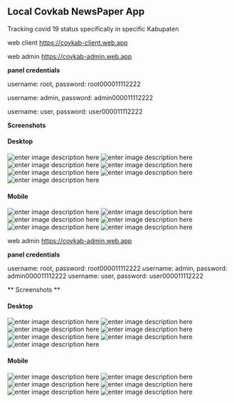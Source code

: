 ## Local Covkab NewsPaper App 

Tracking covid 19 status specifically in specific Kabupaten

web client https://covkab-client.web.app

web admin https://covkab-admin.web.app

**panel credentials**

username: root, password: root000011112222

username: admin, password: admin000011112222

username: user, password: user000011112222


**Screenshots**

#### Desktop
![enter image description here](https://lh3.googleusercontent.com/db6EIVitI_N99QVbfJjQkIGcI8nX3NsMmHK9EkozX3sOMV8evQoutL7t9XH3zsuVIekNTB9o3RwPOdUSjO35IStWhmimZp2YaZ-5hC5mQPDvANQUnFTClHjOaUP0-olxwKTnTJE5l1eDPSXzdgZLwiK8-CDJKRl4GLjxJMV3HTX8P5ZwE6FtwkacNLQZPzlVyh5cZYSV6OoWgEOqb8aZRRQN54R-D_96oKfy2P3j1DEq3W2CtD8sKfSNjlbmCi5bS03tYQ0p1BG7qqrITCwlV3EwoS-RpFc2DbOacZwUc-MXvp26dJ5Y8nGZktwgm83QPPP0ACB48WU9sPAMCdxFQEzI43Rzaygyfrb5yR7BaZtV7lvOB8mvFiAM1cITob6bT3Wrdi9vlC0Lep29f_MPWXrDpShEFW6pDqMxOcnrA-Q0AK6TR70OuEx4BTR7QLHt8ixDApiO2bXPZAi0tVGZwz18lKFXs9X2fSwAy0X3T46KZaAJQscbVTgPGIFr2FbeDFHK5C9XzN9eyAIWBsJH73q65Yq2UB5HSQB30JhAFDK5PbE2sVJl69brKJnw1F4q5cT38xh7bX8Y1oykYspOY26W7A1tnRyBExcRFkjimO7I3riw4gCwvXjvaW-M4xLQD20tWZVlff6t0FCvh8JK1zdmAhYwfV89c9MJDmXApuRbgueta9eLbL9BUp5zfA=w1341-h611-no)
![enter image description here](https://lh3.googleusercontent.com/NxqnBrY9paMvJaIuBHfOAT_dPVJF6ijyaYdDotKCcHcprLAnLJn1nlw8g_q0HX3vrWgGexwELtXKA7-40TolOlkE51K6uuFn4N3c68M59BaiCrBScuHGAonYBOHIhuyd9kmE7ph58AQS0HeHAr1o_LPWiRG0Ka85fDQ65nX8bmIKL07AI3vsizchWPDaYKAo_ZQxp6BvAqLsUmIZDsj4TU24HYP894l3psFbX02WRdswAWvz9UN2YdAbYjp8qEyp_IEzABjslKYNG7XmZ6RwVxQhXuX7SvaarHUJeQeenlZoVe1910aMJjGfsfy33e8G7DltqWRrADjh3riNz_KGSNR1Q6U4eKvAq5_CdzXZ6bLrnuOQ5Aimj3qtqVjDL4cRf5vukk6ziFw834mkh2VKjjesUbLBkHTC2O98_lLx7xB9u0c3q5cRq7RN9qvkgIsGwaERZhSXBJaUoBecpDx_fDe9UDkglAJow202VvMZLWnG_xS93iM0qIY2T5ydreI-nmzkcB2JIqYXx3bc6yly8yHUkGw_1WQiQVcYMGr-mquZl1Jw6hwh9z5sAG1nO0B_x9KsyQnee1O4GDbsd2HKk4ROHHdF0cgXOqDK8y3DLBQeK37DGuy_Qh5qNGSnvvfKLZgbGosACAwmgQcIOTNzDmB9yBnFjxOeddbjyh0Wk3d2B_cyKmhyS_MRPdSCiQ=w1350-h661-no)
![enter image description here](https://lh3.googleusercontent.com/BOOYNyOqjalSgWUHN15V-EsNmkxNcgzfN2uPhTgSKgqZvVpoTcVwxKWODSTQ-4OslHgRPDCWG6X-sJKVPOeWJTOyYkc-XsXbSDomfrpkEVIoARkrnd_6m0UarNRyo6SANim6kI_p5SBD6ER9k1mtbojqrQXqDihAe-UjgoB88QzzIgLADrHcT7gFcMIhupMpe2HUNYGgoaViQBrnfwRJi9OKs42uZmEQA8GgB3Y2R4WodP3t34sVuwSD4N28CWCUBaK9EvmGEEvte9IxLlrxX2yC4md87ZLpd5fnnTpFWFnFx4hMQRT3F9XJbBI1ku_bCFTNQUbzSd6kUpQw-WPrhauTEA8JYoXbV4We3wPF1vsirVK0kLzYxp_XMZfwWuuTERzmauQdPyuay_7GeKu5kmqTJ1hBk568NZNP5wqErBv9Rcy37UvluT4lWcoOM3bhPXgHHuQzRRa4PlxATOKZi8aXd70xri_CiUIGmJe6koGsT2yGRa9NAYBEFSYB5PKL7kyZCW4y_xahhHiH8sg0ecnv6p3-RNKaI-2H48imbQM_iFrG8MExJpnvZdzMhZf7eD_AhUQPRDHpBfTdIvAeNOIz7uGfWKmwwRby-F1XAfEXSzqqbS4n42LHiv2vzSitPgdIQCeDzb4HjGnKBoSkKNyNMVDZCo_ekLvBLTcxyBnA2pVZjb0VGVT3Mnd6kw=w1353-h634-no)
![enter image description here](https://lh3.googleusercontent.com/MoyUmMLHKsRhhyeBtgyo4kWHBpqeHHId_J9MXio3oY-7vfDGI-mF7WcwTfP_rlrizVqtEVhVWKk3Ym0fuxd6j16uGZqBwP8m8RdkpfmpeqXf-WsQcmEIckctNrC52QJ_Lvx7Iot5BKc8kGl2GTJgAv4ZmHMIvTI4KCwMxaMXgDn81ijBNKBno80CJLSxM4tPVqIvMPfbn3Rr0jDGnt9FqubC6pLebhd6k_MY7A_MiKOolquHkpNNoaJyN8Xb559fJoXBxkD-Gp0PSU9RSBQBQuqo2K-JzFuV4p5DNRbq1w_VUrebb04a-C2WxMowYO1TbYYkshF9H89YUU50YVHsR81_PTj0vRckQCrqrUSKHcog4J_WDG2ZytWyKTpvpIXN-1KoUq28P79cynf7mxmgo6QrX8d9EP-t5JYdgPSsqbYgnhvI2NA1sS3Ed_VAVLzLmzS_-9NJPmerNABkgXGR4XPyPVB1dVRxYmlKa3S1H-jb_BkjxvvAkbZ3vZwDRQYRlZLAWG9JbA10h4VpSlZ4NtzVEbG_WWXxdI9RB-GYYSzGT7zX4AnXVH2bi1T8c4x6lPmP0BjgXLg7DwNUunuGS_7v2pYN5MOUjgnbdr7PoYEUis1mZR3yrA_J9Tj4u-IxRBF0OX7vVboqH3OI9H0CgPu8si7Ffu2svDWbO8EhNg1_95yaEvZlH2iCzJDnmQ=w1356-h627-no)
![enter image description here](https://lh3.googleusercontent.com/kbcqi2Ud9Nw9Kn5Yb1Z7SLvptD-R2aeqhq1PtL4cvhCvZ9uRLwErxwU1jj3m877-JAlSdFZgqTn-jZBAKz9JfcFDczjL1VIa5VGFeBBnI6_dCfiKAyhniCKzNlDDCCyHbhHsgADviFoKyTOUBLWZmV8ictbrMqz1nCk50zXPtEaszdQer1ns8qBv4_Tn7kubO8-ayTzbBs8RwlNy2Im3QmRwg5ScU2ieW9zK2LmzDhYoXV-qnLBej7oBdvC3HoqSoJBC5kaI4KHRjQqZv4IABEsj3GtZW5W2czumGNNqCrp-KlnoNLT5vOzLfftWwGbpWxp182nPZhe3HOzXBR2aakFB-eeuiUW3cw6xz-0JMIuh2CMc1B5REzQ1XpawY9ouezb_LlFYC0OpeK4IRjkyX_S4NquQ9vwUlP_eAghynLjRQqtLcbd7l6DUEf7vmYau1JckXcT_XAcpK3-uAcmjIDXlGT3t2LRHLkKhxB46qwET7oAbePbLfoIZg_wpMTzu9ZuGZ7fSY9pbGxFWGxkSCDj8bfbdGxRRvihkcdJg_6-B-dQxQqxPywzw10YLDbnDbBdVECM4eP_OXAR9n6dtq7fXH4c-7IOrQwxa_TI1qlKnKnN_ZAa3qs8VixS4TCPLwoHQEsR01BjZ8TYIu3r42n7QwjScfONm2ecqAnb_dstiSTS8kggprdIR0YtGHQ=w1352-h507-no)
![enter image description here](https://lh3.googleusercontent.com/ZnBxj-63LY9gdWVdPWGZ3bABYKwwxXZ_wmJE79XMBwwAaJYl6NELkcBj9pKZ8wt1YAeWQp5djKhx8PZGx_giawJG-1RgQHFcvLwBzUrNVynSBfxtaeKA_PT0X2ISL85dOMjc48vkNvXwxYW3t1wdjWY7pBJ5959dnyQMg71ibZMVN0rirII_eQfAxCPYJwTGDroSfmULE78NlV4-JJewyLHfjrrPtolYrBcWKS1_t4b9rZt6vO7iBiqUsYBnHesc6dmBk-q8HU1CBjtb-3KFQ4kBFgE5-536adWxY7cPiyDiLGKFuNju3lqpVUXIr8mQ5OTTG5MzJ2AYur8tAhQRgBKKPaKpq8msGG_9b_3Z3fTdfkz1o9w8UcyRJGUkIJ64gjMkWDz2hPF-W3Bdj1wwa7un2PpLD24BIXlioqGZAfdu3WPvZ7E8Z29EDx9POasjAJ17iC-iO1OlUK8QOYZFWBPZVzxzGoFDnDr2zRhbHRfY10B8ClWpntCQTevVVZZZCFJQyuhv71b3TnvAMY0ZvLRJlQpuDjzJ0k3yLrJvxr5NtaPYBPn1VCzzCGQrIQigjEoLq2qr2cnrbggVFCv1jH_imQeQh-6ARAvzO3-BG49oepRs3R0N1-B4MvW8WyS-PwKwxU5HrrNZPWVFoaauPNuK6_hiV0OesUV1gCEqWeEsvqdPBmUfASlYS_VzHQ=w1361-h666-no)
![enter image description here](https://lh3.googleusercontent.com/bFV5347q4JuXMGNkxqMsLEYFD_qszZJwug3_T-wQZOBEAol1_TcWqdlhKQw8crMeullbn1_SUuh_UiSuMHYPWv_gT5Yv3S15Ed-_K4AJjSAJF5CVneGDCCUuSuuaibUMWD02joztpzmbGlq4xUKv6EbApCOaWXsw5uJXp40dHOX1DbiQBghq6aRRTDeo-FsU4GB8PjrMqhWe38aSC-kkB88KNM5Xtxmyl9lAtLIIgSH4xKZSEyBaQ55oGNr8pnnFXUxlX6iJDHfm9Tjb1yR1Mkw4JaGdbH0JrSTLWIiF-iLnFFe4hXkgBmT2wsK5eKS9exuivWpx0h_AX2ATDVE-HTHTU6fAvy7_CuyWzvNRLfbMX5-W6j4rzMDon2_nSCUDlzOYw10MmKccuv5iPXyOVCw3Mce2uzI0pgo0elBq-fZ-hHFAkv1BANZB4dk1yIvps8fanjtqdqgNDcNzI7yAl6WxkRYTxPaQYkLgx-em-rTSQBJasd0GMWbEnsf6wPVfW2jT7yTMBS8Rpy2SkZC01Y73b1ZWn52M0fUzFEb_NvXTk1x33KetADm5hgQHo4TQ9HXgMobpSYjDHoiULnKCdbaDmQeDSHVCmnu2g3h2aOiDbbTvSclQuGJ8J9cSBPM6bHzpW4SxFij2zyLlTdCJjKfV7FBCEQGBPkbimwnChxQUj19e2J81_mpzxDIJcg=w1326-h652-no)

#### Mobile
![enter image description here](https://lh3.googleusercontent.com/Pma68vNzaAIgKTIXjXYDgk9VVhqOBBD8Oo48eaSoKyzHlYH863kF7baEpXtmBnOuFLxNY8ZBWsLDspU6DgOIaR8VZ-ZJObm3U7ZEEHozUrVyx7pIwc6A7S2lTvHR0FwjOz3XPuxmSvOcgIFSo6krjd5TLT_rTq14SaS1mufA_ifaHNuWnfsgN5ctnGorf_27qtEMega7REX6-0gkaX83A_uSsffInna-ZqZrClcwSorye7C-v4aC2IM5YiMgsduGb7RlcEbU5Dty3pFu1N5kcCkXrxOlX1T666sbTCaViO6cL-enjE7n1kwVLufk83u4ssdgcWWrY0XDZ4wlV4j70dGIjt-kXscPrI3pXP55L9PYkTPbrVnPuP4SgjfbjITSMn8tE4sW6i9A9CHZBRFL5GvPXbiBnBCSamG0M623H25QOPHPrze02XObw9cXE438YcR282itb27nA7dCrtRm11RMyEbO-UcK9a_Bc7yG4Z065pbY0eBCWX5V0eiiOdcjaA3bc3ZwvHrMzWYO8jcMM2KcoYugROGOR_-HSp03USKZCyNc4xZBC0cUdGRHNdUUxUtO6CGlMssHolxy_FWVUAhuSMqudGLaU_p7sEBnlmJBbY1Cas6dxAodyJiUipPw-cxMXFuO4EIoOmmfht8ouob71ZHQwLMqkpfHcCPFs96uK_ti1jrpR2lPv7fuqA=w325-h564-no)
![enter image description here](https://lh3.googleusercontent.com/dLkqoVIQGV1HPNBCc9YG4GNsuc34hPpx6qhC6_Q-u5l1bE4Jhvq6YzJZJ2T_pNmKDtCZK5E8TCz1iWxPCu80dbeZSDhRNmC_wpRW9UkywJtSCi36msPJerh2P0pk1tWuRhYPBY7G_HyrGMaZuxDXEJ8aaFmddGGm3X13nQZgWYcTkCoz61fUtUbHmipQiVOTHcIO9N64XREcLAKzStDSRbYFHR4pve34fz7ev3Ne5X8FTFtq3l3HiRLkmd3Q3DiTWQfxgZsjJTSKp83nHRYQsAqlqWI8rMcHC3c4EUy472Vskc-zoJXBy4ogSXuUsD80IsO3to8lRU8riNLtIVdIMdbXEFQgtl7zKFT4gwM-YC-kGbz-k96RMexUb7JbZbq3kcbR7R8V9D688lXKXL-MH1t3PP_KfO9vW21DQdxbSytmSE252wYBd5F3s_gx-FU_TvpEtd0xBikM3sie2RrZZuTtuX1rgxTwKw6XeSVm3NrSO_COeiQJs6a2OeR-XTk4J9J5_z1EEPzWgF7qvzzTYH-cJFGR9fsp2Y6kblA22trSXV64dF9LjXCrmDtPcYrGACPLNlfoZwuNm9e-rfL2ZOKh1pg5EWoiBJXoeB2zAEdclcdu5BNvmIKUuwEXyFBtf3OcO5K_Xv-MzlDc1M_KB16hl65i9H39rL7Op4J9vVmqJeBQF-QP9GDQ0lAVog=w330-h581-no)
![enter image description here](https://lh3.googleusercontent.com/CcOxr3CdiZ53vSpDi7sbolVjxU0BTWLYBhTQ1Ra0Ggc3k7D7DCMopBvS2nIvzQL24afVmX5wD2sBu8OdR-Ru9riBMJ5v39BhqVCz0WEU2mFrFMquJSpfB9eA0HLuVODdkoJi31jcfqgs1zul_tEM9OTpHLAFLUZSUyOnnTZOb3CQXwBpoUflKhwkX1QVCdkKd2XJWPcMUWyugBDPEt5FoWEdoBn5tkKlTWqHgQ_Fp3UfveyDY_tA7r-ZyJZHmuJ--T7ba8q1vA69iN4gBJsoCIlAfzyKM6zjyGyk4_T7XSfqAyJCeTiEcsZIGUtNhO8jbx1M-009tV85a4_AGaB3-nFmNmwZptG3HXyhCKrR6uw1S8jjvmc6pn8TPjHJqKun1xXDaQK6HtaSx8_BlaOsqiATUjcpnvClRzRUh2LVL13z-FPouboo_UHoKqb3m3pGdG9YioezovnwY3hj2tKZKT8F9znn33Vxv5q8vvp38NvRV6qlzYRkgszqnxqmXtDfDtEXHnseHjN5agHg3DKWzGIEbIVaJo4oWQYzTrcf1Awzi5N5TDSYUt1nS2DmSnTiDXDnuDPWMT_Lr9-LrLly0EDJ1M8E9YgwehS3ldSjpOlPIU5nMUpvZafOLXYatbwJ0anwd7auHCDBjKK1XqQRcTjouBde3AY1A5Ixi47Mr8vqV1ajsW3BEAmJx8EbrQ=w327-h581-no)
![enter image description here](https://lh3.googleusercontent.com/qDilbA14y_v9r92RNQsyuqeyTK2IZLet4ZEGMMIC-LiyG2Sy0r2xXm-XpLvw-jE3IHquC-6mxquoCBP0CSmKDLXrYWn7rlS-ZjgL_oRm4gLbUXMfdZoAke4Kyv3SLmyJVdaTcMuw2yBwhORQ4ZJ7qyaLxdlQvHTeWx5knhHQ1TqBkk3YgJ7YZhDb209tdYWiKeLkFFsENquXFvu0bF0_1wRgir-XrkHYLf6ghfu-rkvhgv5YF69Pe2_fuysy0pVSncwTLgOkApgUB92qWpn-2_Aju60dIWB7Ve8HrsWsJiDvlEgKkiWYJgXxj1FjbEL1Xc1-2-7UKITzsIyyN-Ox_xLw3aVZ1HTrGaKZUNWIdwpYD6UBzrRXQnmmyeGhotmGj3E_TjsQidSxbZAj3XVSCht93hcbShNxKexcQcBDbOPxHJlQYVs4fnnF7wp6w_lb5VTpCN_KA4ei6hCkANPOKrZC2h2WM3ls7huI87FNLndR7o8dVrHjuRdy_VVV0f0Ql1YlENZ3juHq__KOxFZZi7PMLeu075CYvCRG2l74h3REt-ZoOU-4OXzCw975BCOYs3APLESniI5Wn13cKdPGQDIQ9yxz801u1cHKAiWK1-KQRgOu26aZjrGYluo6QHw2BQ2bl0AnDJUrZgf8VzyMep8MXwUCeaR3Zc8OSSWmg2iacEp1G2pabvNFzscHgA=w323-h578-no)
![enter image description here](https://lh3.googleusercontent.com/JcT9ZAJGGnJ2C1aW4GUpdUBLDfPVVDNKYgKb_NwbJyhT6ct2vtUBtcv-OYpKYNpQnRYKp5jofy2VSRMoXMKr6-FHs2D0d86hk7QJObNeKAHEnARSK1_ay7h3fheLm-Wy2fsWFCkx-KESqFCE5rrAD_OBgpbGENywIiHfGjE1O4R-TFYC-cWWYGs9Va3GQFOkuRhz3-I0xiBj2ok-B1mFkBGSHiyVeqoZKFJEzKwFjgytQVFLS3SxIbrhGaGR0g-8NsPd5tnK4ch4AJmqTXiPYaNS2qnjOmo-9NZ8wvzFMn8lBCR-uhy2AGI5I0GjtF5zZg38GNPjqE1Hc6-CGkS1KABlUuqLsU_O0qJNGMqD3kPTlTEOd36cMubLr35RYKbUolrFDKARX_eKO_mUhyL9_L7dif7ojUSoZc-TfQaGGhMqXq7X6zdj8QA66MiJ3stxKU8L397jV-HRy1FsaDtib1nBIvY8Ucgc4NrpyF308YygY00nd66CYlDTeXmF9bIrOIVgk3yL-2ajHA0t0_mGLnUNOzNwkDm9AMg66nM4u-UEoTZPDMjWydGrvybYby8R0XHPbjOxsPvwjpgM_IeIlo5feEatud7r_Y6h_SytJUOSGQx5H-21-RtdL-RiJ3KFwmEzmpbeMzjOe-ouMmImzIKmE7Olc_CHllmUZtE1guiQhQYlgozSQIxiDiuP-w=w321-h576-no)
![enter image description here](https://lh3.googleusercontent.com/B0RRUyXwBvR1oOKMRVVBbR9YV-4KtGZxnxWYl34eAEw0m_XPkvF-1JC3H3G0sbdHPSNCOZeeJ-yKsmqRknoSLZxF-cZLnWTepS1DdkwqJrVw-eMo-nMiA2jJsi5d8dqUJhYB_aGoPAHJxqWLDXO2TKHrH4Vshp-a9N7hAANM5add5ocya7574dI0HnPQpLHWu6L7roDIKaJrPN2oTpVrVIzw5FQk1zRerC7Lpi1Kcg9Rwi8q5tFqktl05sswCNkGMEiu8b165YgBBJKvH1GI_lRVJyWH4HPVDAmFydvg726kNr67QSJUgyLHDCjJEsN8ZRJa00mKbec9UdPgTSDn3sSzJosL5n0LZ3ePAzXntMuFGVBj0e3R8PxyItL2At9AnQKB0971AMsvIBrXQWXpEyzyV_yvmD3ZGE6Hp_ubtwyJVYmkKEXNIebvJO8i5b_3TAXzbVIv_4AyxOGX3izC5Bp8QlEm143tjyYsQm6rt7bEBd4NCLA7y_sd6G82afCdWLlKGPtPxB12dbaRPPzCWJk69TvysuCRpo1HeiKkS_9GxRErUrW6iexW4eYmcmt8CK6j-bjGux1qwl_rkJBzki_KVFjC1KSVnaUtJJH9I4I5o1lhYIpOU7sZU3JJoPlx0sj0Sv9Zyha5UcmR5O94e52vgpnog0QWuixRnu5EFuaTVfrtYuS5uc3OO7d4ZQ=w322-h566-no)



web admin https://covkab-admin.web.app

**panel credentials**

username: root, password: root000011112222
username: admin, password: admin000011112222
username: user, password: user000011112222

** Screenshots **
#### Desktop
![enter image description here](https://lh3.googleusercontent.com/db6EIVitI_N99QVbfJjQkIGcI8nX3NsMmHK9EkozX3sOMV8evQoutL7t9XH3zsuVIekNTB9o3RwPOdUSjO35IStWhmimZp2YaZ-5hC5mQPDvANQUnFTClHjOaUP0-olxwKTnTJE5l1eDPSXzdgZLwiK8-CDJKRl4GLjxJMV3HTX8P5ZwE6FtwkacNLQZPzlVyh5cZYSV6OoWgEOqb8aZRRQN54R-D_96oKfy2P3j1DEq3W2CtD8sKfSNjlbmCi5bS03tYQ0p1BG7qqrITCwlV3EwoS-RpFc2DbOacZwUc-MXvp26dJ5Y8nGZktwgm83QPPP0ACB48WU9sPAMCdxFQEzI43Rzaygyfrb5yR7BaZtV7lvOB8mvFiAM1cITob6bT3Wrdi9vlC0Lep29f_MPWXrDpShEFW6pDqMxOcnrA-Q0AK6TR70OuEx4BTR7QLHt8ixDApiO2bXPZAi0tVGZwz18lKFXs9X2fSwAy0X3T46KZaAJQscbVTgPGIFr2FbeDFHK5C9XzN9eyAIWBsJH73q65Yq2UB5HSQB30JhAFDK5PbE2sVJl69brKJnw1F4q5cT38xh7bX8Y1oykYspOY26W7A1tnRyBExcRFkjimO7I3riw4gCwvXjvaW-M4xLQD20tWZVlff6t0FCvh8JK1zdmAhYwfV89c9MJDmXApuRbgueta9eLbL9BUp5zfA=w1341-h611-no)
![enter image description here](https://lh3.googleusercontent.com/NxqnBrY9paMvJaIuBHfOAT_dPVJF6ijyaYdDotKCcHcprLAnLJn1nlw8g_q0HX3vrWgGexwELtXKA7-40TolOlkE51K6uuFn4N3c68M59BaiCrBScuHGAonYBOHIhuyd9kmE7ph58AQS0HeHAr1o_LPWiRG0Ka85fDQ65nX8bmIKL07AI3vsizchWPDaYKAo_ZQxp6BvAqLsUmIZDsj4TU24HYP894l3psFbX02WRdswAWvz9UN2YdAbYjp8qEyp_IEzABjslKYNG7XmZ6RwVxQhXuX7SvaarHUJeQeenlZoVe1910aMJjGfsfy33e8G7DltqWRrADjh3riNz_KGSNR1Q6U4eKvAq5_CdzXZ6bLrnuOQ5Aimj3qtqVjDL4cRf5vukk6ziFw834mkh2VKjjesUbLBkHTC2O98_lLx7xB9u0c3q5cRq7RN9qvkgIsGwaERZhSXBJaUoBecpDx_fDe9UDkglAJow202VvMZLWnG_xS93iM0qIY2T5ydreI-nmzkcB2JIqYXx3bc6yly8yHUkGw_1WQiQVcYMGr-mquZl1Jw6hwh9z5sAG1nO0B_x9KsyQnee1O4GDbsd2HKk4ROHHdF0cgXOqDK8y3DLBQeK37DGuy_Qh5qNGSnvvfKLZgbGosACAwmgQcIOTNzDmB9yBnFjxOeddbjyh0Wk3d2B_cyKmhyS_MRPdSCiQ=w1350-h661-no)
![enter image description here](https://lh3.googleusercontent.com/BOOYNyOqjalSgWUHN15V-EsNmkxNcgzfN2uPhTgSKgqZvVpoTcVwxKWODSTQ-4OslHgRPDCWG6X-sJKVPOeWJTOyYkc-XsXbSDomfrpkEVIoARkrnd_6m0UarNRyo6SANim6kI_p5SBD6ER9k1mtbojqrQXqDihAe-UjgoB88QzzIgLADrHcT7gFcMIhupMpe2HUNYGgoaViQBrnfwRJi9OKs42uZmEQA8GgB3Y2R4WodP3t34sVuwSD4N28CWCUBaK9EvmGEEvte9IxLlrxX2yC4md87ZLpd5fnnTpFWFnFx4hMQRT3F9XJbBI1ku_bCFTNQUbzSd6kUpQw-WPrhauTEA8JYoXbV4We3wPF1vsirVK0kLzYxp_XMZfwWuuTERzmauQdPyuay_7GeKu5kmqTJ1hBk568NZNP5wqErBv9Rcy37UvluT4lWcoOM3bhPXgHHuQzRRa4PlxATOKZi8aXd70xri_CiUIGmJe6koGsT2yGRa9NAYBEFSYB5PKL7kyZCW4y_xahhHiH8sg0ecnv6p3-RNKaI-2H48imbQM_iFrG8MExJpnvZdzMhZf7eD_AhUQPRDHpBfTdIvAeNOIz7uGfWKmwwRby-F1XAfEXSzqqbS4n42LHiv2vzSitPgdIQCeDzb4HjGnKBoSkKNyNMVDZCo_ekLvBLTcxyBnA2pVZjb0VGVT3Mnd6kw=w1353-h634-no)
![enter image description here](https://lh3.googleusercontent.com/MoyUmMLHKsRhhyeBtgyo4kWHBpqeHHId_J9MXio3oY-7vfDGI-mF7WcwTfP_rlrizVqtEVhVWKk3Ym0fuxd6j16uGZqBwP8m8RdkpfmpeqXf-WsQcmEIckctNrC52QJ_Lvx7Iot5BKc8kGl2GTJgAv4ZmHMIvTI4KCwMxaMXgDn81ijBNKBno80CJLSxM4tPVqIvMPfbn3Rr0jDGnt9FqubC6pLebhd6k_MY7A_MiKOolquHkpNNoaJyN8Xb559fJoXBxkD-Gp0PSU9RSBQBQuqo2K-JzFuV4p5DNRbq1w_VUrebb04a-C2WxMowYO1TbYYkshF9H89YUU50YVHsR81_PTj0vRckQCrqrUSKHcog4J_WDG2ZytWyKTpvpIXN-1KoUq28P79cynf7mxmgo6QrX8d9EP-t5JYdgPSsqbYgnhvI2NA1sS3Ed_VAVLzLmzS_-9NJPmerNABkgXGR4XPyPVB1dVRxYmlKa3S1H-jb_BkjxvvAkbZ3vZwDRQYRlZLAWG9JbA10h4VpSlZ4NtzVEbG_WWXxdI9RB-GYYSzGT7zX4AnXVH2bi1T8c4x6lPmP0BjgXLg7DwNUunuGS_7v2pYN5MOUjgnbdr7PoYEUis1mZR3yrA_J9Tj4u-IxRBF0OX7vVboqH3OI9H0CgPu8si7Ffu2svDWbO8EhNg1_95yaEvZlH2iCzJDnmQ=w1356-h627-no)
![enter image description here](https://lh3.googleusercontent.com/kbcqi2Ud9Nw9Kn5Yb1Z7SLvptD-R2aeqhq1PtL4cvhCvZ9uRLwErxwU1jj3m877-JAlSdFZgqTn-jZBAKz9JfcFDczjL1VIa5VGFeBBnI6_dCfiKAyhniCKzNlDDCCyHbhHsgADviFoKyTOUBLWZmV8ictbrMqz1nCk50zXPtEaszdQer1ns8qBv4_Tn7kubO8-ayTzbBs8RwlNy2Im3QmRwg5ScU2ieW9zK2LmzDhYoXV-qnLBej7oBdvC3HoqSoJBC5kaI4KHRjQqZv4IABEsj3GtZW5W2czumGNNqCrp-KlnoNLT5vOzLfftWwGbpWxp182nPZhe3HOzXBR2aakFB-eeuiUW3cw6xz-0JMIuh2CMc1B5REzQ1XpawY9ouezb_LlFYC0OpeK4IRjkyX_S4NquQ9vwUlP_eAghynLjRQqtLcbd7l6DUEf7vmYau1JckXcT_XAcpK3-uAcmjIDXlGT3t2LRHLkKhxB46qwET7oAbePbLfoIZg_wpMTzu9ZuGZ7fSY9pbGxFWGxkSCDj8bfbdGxRRvihkcdJg_6-B-dQxQqxPywzw10YLDbnDbBdVECM4eP_OXAR9n6dtq7fXH4c-7IOrQwxa_TI1qlKnKnN_ZAa3qs8VixS4TCPLwoHQEsR01BjZ8TYIu3r42n7QwjScfONm2ecqAnb_dstiSTS8kggprdIR0YtGHQ=w1352-h507-no)
![enter image description here](https://lh3.googleusercontent.com/ZnBxj-63LY9gdWVdPWGZ3bABYKwwxXZ_wmJE79XMBwwAaJYl6NELkcBj9pKZ8wt1YAeWQp5djKhx8PZGx_giawJG-1RgQHFcvLwBzUrNVynSBfxtaeKA_PT0X2ISL85dOMjc48vkNvXwxYW3t1wdjWY7pBJ5959dnyQMg71ibZMVN0rirII_eQfAxCPYJwTGDroSfmULE78NlV4-JJewyLHfjrrPtolYrBcWKS1_t4b9rZt6vO7iBiqUsYBnHesc6dmBk-q8HU1CBjtb-3KFQ4kBFgE5-536adWxY7cPiyDiLGKFuNju3lqpVUXIr8mQ5OTTG5MzJ2AYur8tAhQRgBKKPaKpq8msGG_9b_3Z3fTdfkz1o9w8UcyRJGUkIJ64gjMkWDz2hPF-W3Bdj1wwa7un2PpLD24BIXlioqGZAfdu3WPvZ7E8Z29EDx9POasjAJ17iC-iO1OlUK8QOYZFWBPZVzxzGoFDnDr2zRhbHRfY10B8ClWpntCQTevVVZZZCFJQyuhv71b3TnvAMY0ZvLRJlQpuDjzJ0k3yLrJvxr5NtaPYBPn1VCzzCGQrIQigjEoLq2qr2cnrbggVFCv1jH_imQeQh-6ARAvzO3-BG49oepRs3R0N1-B4MvW8WyS-PwKwxU5HrrNZPWVFoaauPNuK6_hiV0OesUV1gCEqWeEsvqdPBmUfASlYS_VzHQ=w1361-h666-no)
![enter image description here](https://lh3.googleusercontent.com/bFV5347q4JuXMGNkxqMsLEYFD_qszZJwug3_T-wQZOBEAol1_TcWqdlhKQw8crMeullbn1_SUuh_UiSuMHYPWv_gT5Yv3S15Ed-_K4AJjSAJF5CVneGDCCUuSuuaibUMWD02joztpzmbGlq4xUKv6EbApCOaWXsw5uJXp40dHOX1DbiQBghq6aRRTDeo-FsU4GB8PjrMqhWe38aSC-kkB88KNM5Xtxmyl9lAtLIIgSH4xKZSEyBaQ55oGNr8pnnFXUxlX6iJDHfm9Tjb1yR1Mkw4JaGdbH0JrSTLWIiF-iLnFFe4hXkgBmT2wsK5eKS9exuivWpx0h_AX2ATDVE-HTHTU6fAvy7_CuyWzvNRLfbMX5-W6j4rzMDon2_nSCUDlzOYw10MmKccuv5iPXyOVCw3Mce2uzI0pgo0elBq-fZ-hHFAkv1BANZB4dk1yIvps8fanjtqdqgNDcNzI7yAl6WxkRYTxPaQYkLgx-em-rTSQBJasd0GMWbEnsf6wPVfW2jT7yTMBS8Rpy2SkZC01Y73b1ZWn52M0fUzFEb_NvXTk1x33KetADm5hgQHo4TQ9HXgMobpSYjDHoiULnKCdbaDmQeDSHVCmnu2g3h2aOiDbbTvSclQuGJ8J9cSBPM6bHzpW4SxFij2zyLlTdCJjKfV7FBCEQGBPkbimwnChxQUj19e2J81_mpzxDIJcg=w1326-h652-no)

#### Mobile
![enter image description here](https://lh3.googleusercontent.com/Pma68vNzaAIgKTIXjXYDgk9VVhqOBBD8Oo48eaSoKyzHlYH863kF7baEpXtmBnOuFLxNY8ZBWsLDspU6DgOIaR8VZ-ZJObm3U7ZEEHozUrVyx7pIwc6A7S2lTvHR0FwjOz3XPuxmSvOcgIFSo6krjd5TLT_rTq14SaS1mufA_ifaHNuWnfsgN5ctnGorf_27qtEMega7REX6-0gkaX83A_uSsffInna-ZqZrClcwSorye7C-v4aC2IM5YiMgsduGb7RlcEbU5Dty3pFu1N5kcCkXrxOlX1T666sbTCaViO6cL-enjE7n1kwVLufk83u4ssdgcWWrY0XDZ4wlV4j70dGIjt-kXscPrI3pXP55L9PYkTPbrVnPuP4SgjfbjITSMn8tE4sW6i9A9CHZBRFL5GvPXbiBnBCSamG0M623H25QOPHPrze02XObw9cXE438YcR282itb27nA7dCrtRm11RMyEbO-UcK9a_Bc7yG4Z065pbY0eBCWX5V0eiiOdcjaA3bc3ZwvHrMzWYO8jcMM2KcoYugROGOR_-HSp03USKZCyNc4xZBC0cUdGRHNdUUxUtO6CGlMssHolxy_FWVUAhuSMqudGLaU_p7sEBnlmJBbY1Cas6dxAodyJiUipPw-cxMXFuO4EIoOmmfht8ouob71ZHQwLMqkpfHcCPFs96uK_ti1jrpR2lPv7fuqA=w325-h564-no)
![enter image description here](https://lh3.googleusercontent.com/dLkqoVIQGV1HPNBCc9YG4GNsuc34hPpx6qhC6_Q-u5l1bE4Jhvq6YzJZJ2T_pNmKDtCZK5E8TCz1iWxPCu80dbeZSDhRNmC_wpRW9UkywJtSCi36msPJerh2P0pk1tWuRhYPBY7G_HyrGMaZuxDXEJ8aaFmddGGm3X13nQZgWYcTkCoz61fUtUbHmipQiVOTHcIO9N64XREcLAKzStDSRbYFHR4pve34fz7ev3Ne5X8FTFtq3l3HiRLkmd3Q3DiTWQfxgZsjJTSKp83nHRYQsAqlqWI8rMcHC3c4EUy472Vskc-zoJXBy4ogSXuUsD80IsO3to8lRU8riNLtIVdIMdbXEFQgtl7zKFT4gwM-YC-kGbz-k96RMexUb7JbZbq3kcbR7R8V9D688lXKXL-MH1t3PP_KfO9vW21DQdxbSytmSE252wYBd5F3s_gx-FU_TvpEtd0xBikM3sie2RrZZuTtuX1rgxTwKw6XeSVm3NrSO_COeiQJs6a2OeR-XTk4J9J5_z1EEPzWgF7qvzzTYH-cJFGR9fsp2Y6kblA22trSXV64dF9LjXCrmDtPcYrGACPLNlfoZwuNm9e-rfL2ZOKh1pg5EWoiBJXoeB2zAEdclcdu5BNvmIKUuwEXyFBtf3OcO5K_Xv-MzlDc1M_KB16hl65i9H39rL7Op4J9vVmqJeBQF-QP9GDQ0lAVog=w330-h581-no)
![enter image description here](https://lh3.googleusercontent.com/CcOxr3CdiZ53vSpDi7sbolVjxU0BTWLYBhTQ1Ra0Ggc3k7D7DCMopBvS2nIvzQL24afVmX5wD2sBu8OdR-Ru9riBMJ5v39BhqVCz0WEU2mFrFMquJSpfB9eA0HLuVODdkoJi31jcfqgs1zul_tEM9OTpHLAFLUZSUyOnnTZOb3CQXwBpoUflKhwkX1QVCdkKd2XJWPcMUWyugBDPEt5FoWEdoBn5tkKlTWqHgQ_Fp3UfveyDY_tA7r-ZyJZHmuJ--T7ba8q1vA69iN4gBJsoCIlAfzyKM6zjyGyk4_T7XSfqAyJCeTiEcsZIGUtNhO8jbx1M-009tV85a4_AGaB3-nFmNmwZptG3HXyhCKrR6uw1S8jjvmc6pn8TPjHJqKun1xXDaQK6HtaSx8_BlaOsqiATUjcpnvClRzRUh2LVL13z-FPouboo_UHoKqb3m3pGdG9YioezovnwY3hj2tKZKT8F9znn33Vxv5q8vvp38NvRV6qlzYRkgszqnxqmXtDfDtEXHnseHjN5agHg3DKWzGIEbIVaJo4oWQYzTrcf1Awzi5N5TDSYUt1nS2DmSnTiDXDnuDPWMT_Lr9-LrLly0EDJ1M8E9YgwehS3ldSjpOlPIU5nMUpvZafOLXYatbwJ0anwd7auHCDBjKK1XqQRcTjouBde3AY1A5Ixi47Mr8vqV1ajsW3BEAmJx8EbrQ=w327-h581-no)
![enter image description here](https://lh3.googleusercontent.com/qDilbA14y_v9r92RNQsyuqeyTK2IZLet4ZEGMMIC-LiyG2Sy0r2xXm-XpLvw-jE3IHquC-6mxquoCBP0CSmKDLXrYWn7rlS-ZjgL_oRm4gLbUXMfdZoAke4Kyv3SLmyJVdaTcMuw2yBwhORQ4ZJ7qyaLxdlQvHTeWx5knhHQ1TqBkk3YgJ7YZhDb209tdYWiKeLkFFsENquXFvu0bF0_1wRgir-XrkHYLf6ghfu-rkvhgv5YF69Pe2_fuysy0pVSncwTLgOkApgUB92qWpn-2_Aju60dIWB7Ve8HrsWsJiDvlEgKkiWYJgXxj1FjbEL1Xc1-2-7UKITzsIyyN-Ox_xLw3aVZ1HTrGaKZUNWIdwpYD6UBzrRXQnmmyeGhotmGj3E_TjsQidSxbZAj3XVSCht93hcbShNxKexcQcBDbOPxHJlQYVs4fnnF7wp6w_lb5VTpCN_KA4ei6hCkANPOKrZC2h2WM3ls7huI87FNLndR7o8dVrHjuRdy_VVV0f0Ql1YlENZ3juHq__KOxFZZi7PMLeu075CYvCRG2l74h3REt-ZoOU-4OXzCw975BCOYs3APLESniI5Wn13cKdPGQDIQ9yxz801u1cHKAiWK1-KQRgOu26aZjrGYluo6QHw2BQ2bl0AnDJUrZgf8VzyMep8MXwUCeaR3Zc8OSSWmg2iacEp1G2pabvNFzscHgA=w323-h578-no)
![enter image description here](https://lh3.googleusercontent.com/JcT9ZAJGGnJ2C1aW4GUpdUBLDfPVVDNKYgKb_NwbJyhT6ct2vtUBtcv-OYpKYNpQnRYKp5jofy2VSRMoXMKr6-FHs2D0d86hk7QJObNeKAHEnARSK1_ay7h3fheLm-Wy2fsWFCkx-KESqFCE5rrAD_OBgpbGENywIiHfGjE1O4R-TFYC-cWWYGs9Va3GQFOkuRhz3-I0xiBj2ok-B1mFkBGSHiyVeqoZKFJEzKwFjgytQVFLS3SxIbrhGaGR0g-8NsPd5tnK4ch4AJmqTXiPYaNS2qnjOmo-9NZ8wvzFMn8lBCR-uhy2AGI5I0GjtF5zZg38GNPjqE1Hc6-CGkS1KABlUuqLsU_O0qJNGMqD3kPTlTEOd36cMubLr35RYKbUolrFDKARX_eKO_mUhyL9_L7dif7ojUSoZc-TfQaGGhMqXq7X6zdj8QA66MiJ3stxKU8L397jV-HRy1FsaDtib1nBIvY8Ucgc4NrpyF308YygY00nd66CYlDTeXmF9bIrOIVgk3yL-2ajHA0t0_mGLnUNOzNwkDm9AMg66nM4u-UEoTZPDMjWydGrvybYby8R0XHPbjOxsPvwjpgM_IeIlo5feEatud7r_Y6h_SytJUOSGQx5H-21-RtdL-RiJ3KFwmEzmpbeMzjOe-ouMmImzIKmE7Olc_CHllmUZtE1guiQhQYlgozSQIxiDiuP-w=w321-h576-no)
![enter image description here](https://lh3.googleusercontent.com/B0RRUyXwBvR1oOKMRVVBbR9YV-4KtGZxnxWYl34eAEw0m_XPkvF-1JC3H3G0sbdHPSNCOZeeJ-yKsmqRknoSLZxF-cZLnWTepS1DdkwqJrVw-eMo-nMiA2jJsi5d8dqUJhYB_aGoPAHJxqWLDXO2TKHrH4Vshp-a9N7hAANM5add5ocya7574dI0HnPQpLHWu6L7roDIKaJrPN2oTpVrVIzw5FQk1zRerC7Lpi1Kcg9Rwi8q5tFqktl05sswCNkGMEiu8b165YgBBJKvH1GI_lRVJyWH4HPVDAmFydvg726kNr67QSJUgyLHDCjJEsN8ZRJa00mKbec9UdPgTSDn3sSzJosL5n0LZ3ePAzXntMuFGVBj0e3R8PxyItL2At9AnQKB0971AMsvIBrXQWXpEyzyV_yvmD3ZGE6Hp_ubtwyJVYmkKEXNIebvJO8i5b_3TAXzbVIv_4AyxOGX3izC5Bp8QlEm143tjyYsQm6rt7bEBd4NCLA7y_sd6G82afCdWLlKGPtPxB12dbaRPPzCWJk69TvysuCRpo1HeiKkS_9GxRErUrW6iexW4eYmcmt8CK6j-bjGux1qwl_rkJBzki_KVFjC1KSVnaUtJJH9I4I5o1lhYIpOU7sZU3JJoPlx0sj0Sv9Zyha5UcmR5O94e52vgpnog0QWuixRnu5EFuaTVfrtYuS5uc3OO7d4ZQ=w322-h566-no)


